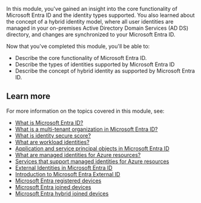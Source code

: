 In this module, you've gained an insight into the core functionality of Microsoft Entra ID and the identity types supported. You also learned about the concept of a hybrid identity model, where all user identities are managed in your on-premises Active Directory Domain Services (AD DS) directory, and changes are synchronized to your Microsoft Entra ID.

Now that you've completed this module, you'll be able to:

- Describe the core functionality of Microsoft Entra ID.
- Describe the types of identities supported by Microsoft Entra ID
- Describe the concept of hybrid identity as supported by Microsoft Entra ID.

## Learn more

For more information on the topics covered in this module, see:

- [What is Microsoft Entra ID?](/azure/active-directory/fundamentals/active-directory-whatis)
- [What is a multi-tenant organization in Microsoft Entra ID?](/azure/active-directory/multi-tenant-organizations/overview)
- [What is identity secure score?](/azure/active-directory/fundamentals/identity-secure-score)
- [What are workload identities?](/azure/active-directory/workload-identities/workload-identities-overview)
- [Application and service principal objects in Microsoft Entra ID](/azure/active-directory/develop/app-objects-and-service-principals)
- [What are managed identities for Azure resources?](/azure/active-directory/managed-identities-azure-resources/overview)
- [Services that support managed identities for Azure resources](/azure/active-directory/managed-identities-azure-resources/)
- [External Identities in Microsoft Entra ID](/azure/active-directory/external-identities/external-identities-overview)
- [Introduction to Microsoft Entra External ID](/azure/active-directory/external-identities/what-is-b2b)
- [Microsoft Entra registered devices](/azure/active-directory/devices/concept-azure-ad-register)
- [Microsoft Entra joined devices](/azure/active-directory/devices/concept-azure-ad-join)
- [Microsoft Entra hybrid joined devices](/azure/active-directory/devices/concept-azure-ad-join-hybrid)
